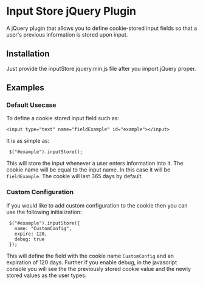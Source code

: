# Input Store jQuery Plugin
A jQuery plugin that allows you to define cookie-stored input fields so that a user's previous information is stored upon input.

## Installation

Just provide the inputStore.jquery.min.js file after you import jQuery proper.

## Examples

### Default Usecase

To define a cookie stored input field such as:
```
<input type="text" name="fieldExample" id="example"></input>
```
It is as simple as:
```
 $("#example").inputStore();
 ```

This will store the input whenever a user enters information into it. The cookie name will be equal to the input name. In this case it will be `fieldExample`. The cookie will last 365 days by default.


### Custom Configuration

If you would like to add custom configuration to the cookie then you can use the following initialization:
```
 $("#example").inputStore({
   name: "CustomConfig",
   expire: 120,
   debug: true
 });
```
This will define the field with the cookie name `CustomConfig` and an expiration of 120 days. Further if you enable debug, in the javascript console you will see the the previously stored cookie value and the newly stored values as the user types.
